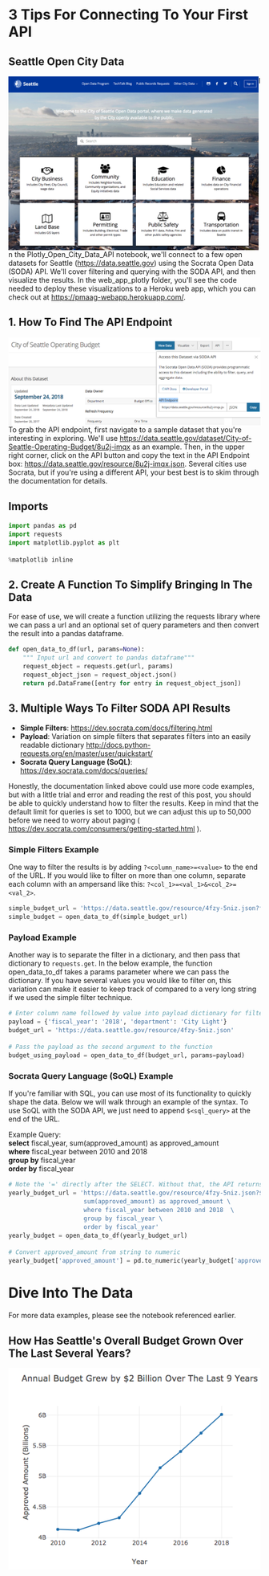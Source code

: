 # 3 Tips For Connecting To Your First API
## Seattle Open City Data

<img src="images/seattle_open_data_header.png" alt="Seattle Open Data Header" width="500" align="left"/>

In the Plotly_Open_City_Data_API notebook, we'll connect to a few open datasets for Seattle (https://data.seattle.gov) using the Socrata Open Data (SODA) API. We'll cover filtering and querying with the SODA API, and then visualize the results. In the web_app_plotly folder, you'll
see the code needed to deploy these visualizations to a Heroku web app, which you can check out at https://pmaag-webapp.herokuapp.com/.

## 1. How To Find The API Endpoint

<img src="images/find_api_endpoint.png" alt="Seattle Budget API Endpoint" width="700" align="left"/>

To grab the API endpoint, first navigate to a sample dataset that you're interesting in exploring. We'll use https://data.seattle.gov/dataset/City-of-Seattle-Operating-Budget/8u2j-imqx as an example. Then, in the upper right corner, click on the API button and copy the text in the API Endpoint box: https://data.seattle.gov/resource/8u2j-imqx.json. Several cities use Socrata, but if you're using a different API, your best best is to skim through the documentation for details.

## Imports

```python
import pandas as pd
import requests
import matplotlib.pyplot as plt

%matplotlib inline
```

## 2. Create A Function To Simplify Bringing In The Data

For ease of use, we will create a function utilizing the requests library where we can pass a url and an optional set of query parameters and then convert the result into a pandas dataframe.

```python
def open_data_to_df(url, params=None):
    """ Input url and convert to pandas dataframe"""
    request_object = requests.get(url, params)
    request_object_json = request_object.json()
    return pd.DataFrame([entry for entry in request_object_json])
```

## 3. Multiple Ways To Filter SODA API Results
- **Simple Filters**: https://dev.socrata.com/docs/filtering.html
- **Payload**: Variation on simple filters that separates filters into an easily readable dictionary http://docs.python-requests.org/en/master/user/quickstart/
- **Socrata Query Language (SoQL)**: https://dev.socrata.com/docs/queries/

Honestly, the documentation linked above could use more code examples, but with a little trial and error and reading the rest of this post, you should be able to quickly understand how to filter the results. Keep in mind that the default limit for queries is set to 1000, but we can adjust this up to 50,000 before we need to worry about paging ( https://dev.socrata.com/consumers/getting-started.html ).

### Simple Filters Example

One way to filter the results is by adding ```?<column_name>=<value>``` to the end of the URL. If you would like to filter on more than one column, separate each column with an ampersand like this: ```?<col_1>=<val_1>&<col_2>=<val_2>```.

```python
simple_budget_url = 'https://data.seattle.gov/resource/4fzy-5niz.json?fiscal_year=2018&department=Transportation'
simple_budget = open_data_to_df(simple_budget_url)
```

### Payload Example

Another way is to separate the filter in a dictionary, and then pass that dictionary to ```requests.get```. In the below example, the function open_data_to_df takes a params parameter where we can pass the dictionary. If you have several values you would like to filter on, this variation can make it easier to keep track of compared to a very long string if we used the simple filter technique.

```python
# Enter column name followed by value into payload dictionary for filtering
payload = {'fiscal_year': '2018', 'department': 'City Light'}
budget_url = 'https://data.seattle.gov/resource/4fzy-5niz.json'

# Pass the payload as the second argument to the function
budget_using_payload = open_data_to_df(budget_url, params=payload)
```

### Socrata Query Language (SoQL) Example

If you're familiar with SQL, you can use most of its functionality to quickly shape the data. Below we will walk through an example of the syntax. To use SoQL with the SODA API, we just need to append ```$<sql_query>``` at the end of the URL.

Example Query: <br>
**select** fiscal_year, sum(approved_amount) as approved_amount <br>
**where** fiscal_year between 2010 and 2018 <br>
**group by** fiscal_year <br>
**order by** fiscal_year

```python
# Note the '=' directly after the SELECT. Without that, the API returns an error
yearly_budget_url = 'https://data.seattle.gov/resource/4fzy-5niz.json?$select=fiscal_year, \
                     sum(approved_amount) as approved_amount \
                     where fiscal_year between 2010 and 2018  \
                     group by fiscal_year \
                     order by fiscal_year'
yearly_budget = open_data_to_df(yearly_budget_url)

# Convert approved_amount from string to numeric
yearly_budget['approved_amount'] = pd.to_numeric(yearly_budget['approved_amount'])
```

# Dive Into The Data

For more data examples, please see the notebook referenced earlier.

## How Has Seattle's Overall Budget Grown Over The Last Several Years?

![Seattle Budget Growth](images/seattle_budget_growth.png "Seattle Budget Growth")
